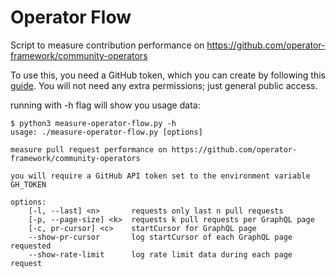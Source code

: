 # Operator Flow

Script to measure contribution performance on https://github.com/operator-framework/community-operators

To use this, you need a GitHub token, which you can create by following this [guide](https://docs.github.com/en/github/authenticating-to-github/keeping-your-account-and-data-secure/creating-a-personal-access-token). You will not need any extra permissions; just general public access.

running with -h flag will show you usage data:
```
$ python3 measure-operator-flow.py -h
usage: ./measure-operator-flow.py [options]

measure pull request performance on https://github.com/operator-framework/community-operators

you will require a GitHub API token set to the environment variable GH_TOKEN

options:
    [-l, --last] <n>       requests only last n pull requests
    [-p, --page-size] <k>  requests k pull requests per GraphQL page
    [-c, pr-cursor] <c>    startCursor for GraphQL page
    --show-pr-cursor       log startCursor of each GraphQL page requested
    --show-rate-limit      log rate limit data during each page request
```
